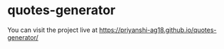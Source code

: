 # quotes-generator
You can visit the project live at  https://priyanshi-ag18.github.io/quotes-generator/
